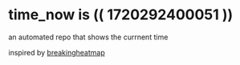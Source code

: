 # time_now is (( 1720292400051 ))

an automated repo that shows the currnent time

inspired by [breakingheatmap](https://github.com/breakingheatmap/breakingheatmap)